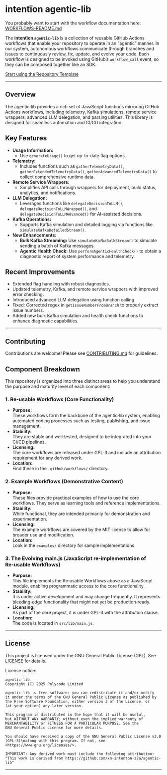 # intentïon agentic-lib

You probably want to start with the workflow documentation here: [WORKFLOWS-README.md](WORKFLOWS-README.md)

The **intentïon `agentic-lib`** is a collection of reusable GitHub Actions workflows that enable your
repository to operate in an “agentic” manner. In our system, autonomous workflows communicate through branches and
issues to continuously review, fix, update, and evolve your code. Each workflow is designed to be invoked using
GitHub’s `workflow_call` event, so they can be composed together like an SDK.

[Start using the Repository Template](https://github.com/xn-intenton-z2a/repository0)

---

## Overview

The agentic‑lib provides a rich set of JavaScript functions mirroring GitHub Actions workflows, including telemetry, Kafka simulations,
remote service wrappers, advanced LLM delegation, and parsing utilities. This library is designed for seamless automation and CI/CD integration.

## Key Features

- **Usage Information:**
  - Use `generateUsage()` to get up-to-date flag options.
- **Telemetry:**
  - Includes functions such as `gatherTelemetryData()`, `gatherExtendedTelemetryData()`, `gatherAdvancedTelemetryData()` to collect comprehensive runtime data.
- **Remote Service Wrappers:**
  - Simplifies API calls through wrappers for deployment, build status, analytics, and notifications.
- **LLM Delegation:**
  - Leverages functions like `delegateDecisionToLLM()`, `delegateDecisionToLLMWrapped()`, and `delegateDecisionToLLMAdvanced()` for AI-assisted decisions.
- **Kafka Operations:**
  - Supports Kafka simulation and detailed logging via functions like `simulateKafkaDetailedStream()`.
- **New Enhancements:**
  - **Bulk Kafka Streaming:** Use `simulateKafkaBulkStream()` to simulate sending a batch of Kafka messages.
  - **Agentic Health Check:** Use `performAgenticHealthCheck()` to obtain a diagnostic report of system performance and telemetry.

## Recent Improvements

- Extended flag handling with robust diagnostics.
- Updated telemetry, Kafka, and remote service wrappers with improved error checking.
- Introduced advanced LLM delegation using function calling.
- Fixed: Corrected regex in `getIssueNumberFromBranch` to properly extract issue numbers.
- Added new bulk Kafka simulation and health check functions to enhance diagnostic capabilities.

---

## Contributing

Contributions are welcome! Please see [CONTRIBUTING.md](CONTRIBUTING.md) for guidelines.

## Component Breakdown

This repository is organized into three distinct areas to help you understand the purpose and maturity level of each component:

### 1. Re‑usable Workflows (Core Functionality)
- **Purpose:**  
  These workflows form the backbone of the agentic‑lib system, enabling automated coding processes such as testing, publishing, and issue management.
- **Stability:**  
  They are stable and well‑tested, designed to be integrated into your CI/CD pipelines.
- **Licensing:**  
  The core workflows are released under GPL‑3 and include an attribution requirement for any derived work.
- **Location:**  
  Find these in the `.github/workflows/` directory.

### 2. Example Workflows (Demonstrative Content)
- **Purpose:**  
  These files provide practical examples of how to use the core workflows. They serve as learning tools and reference implementations.
- **Stability:**  
  While functional, they are intended primarily for demonstration and experimentation.
- **Licensing:**  
  The example workflows are covered by the MIT license to allow for broader use and modification.
- **Location:**  
  Look in the `examples/` directory for sample implementations.

### 3. The Evolving main.js (JavaScript re-implementation of Re‑usable Workflows)
- **Purpose:**  
  This file implements the Re‑usable Workflows above as a JavaScript module, enabling programmatic access to the core functionality.
- **Stability:**  
  It is under active development and may change frequently. It represents bleeding‑edge functionality that might not yet be production‑ready.
- **Licensing:**  
  As part of the core project, it is under GPL‑3 with the attribution clause.
- **Location:**  
  The code is located in `src/lib/main.js`.

---

## License

This project is licensed under the GNU General Public License (GPL). See [LICENSE](LICENSE) for details.

License notice:
```
agentic-lib
Copyright (C) 2025 Polycode Limited

agentic-lib is free software: you can redistribute it and/or modify
it under the terms of the GNU General Public License as published by
the Free Software Foundation, either version 3 of the License, or
(at your option) any later version.

This program is distributed in the hope that it will be useful,
but WITHOUT ANY WARRANTY; without even the implied warranty of
MERCHANTABILITY or FITNESS FOR A PARTICULAR PURPOSE. See the
GNU General Public License for more details.

You should have received a copy of the GNU General Public License v3.0 (GPL‑3)\nalong with this program. If not, see <https://www.gnu.org/licenses/>.

IMPORTANT: Any derived work must include the following attribution:
"This work is derived from https://github.com/xn-intenton-z2a/agentic-lib"
```

---

